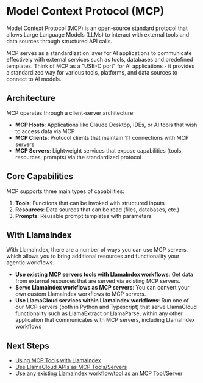# Model Context Protocol (MCP)

Model Context Protocol (MCP) is an open-source standard protocol that allows Large Language Models (LLMs) to interact with external tools and data sources through structured API calls.

MCP serves as a standardization layer for AI applications to communicate effectively with external services such as tools, databases and predefined templates. Think of MCP as a "USB-C port" for AI applications - it provides a standardized way for various tools, platforms, and data sources to connect to AI models.

## Architecture

MCP operates through a client-server architecture:

- **MCP Hosts**: Applications like Claude Desktop, IDEs, or AI tools that wish to access data via MCP
- **MCP Clients**: Protocol clients that maintain 1:1 connections with MCP servers
- **MCP Servers**: Lightweight services that expose capabilities (tools, resources, prompts) via the standardized protocol

## Core Capabilities

MCP supports three main types of capabilities:

1. **Tools**: Functions that can be invoked with structured inputs
2. **Resources**: Data sources that can be read (files, databases, etc.)
3. **Prompts**: Reusable prompt templates with parameters

## With LlamaIndex

With LlamaIndex, there are a number of ways you can use MCP servers, which allows you to bring additional resources and functionality your agentic workflows.

- **Use existing MCP servers tools with LlamaIndex workflows**: Get data from external resources that are served via existing MCP servers.
- **Serve LlamaIndex workflows as MCP servers**: You can convert your own custom LlamaIndex workflows to MCP servers.
- **Use LlamaCloud services within LlamaIndex workflows**: Run one of our MCP servers (both in Python and Typescript) that serve LlamaCloud functionality such as LlamaExtract or LlamaParse, within any other application that communicates with MCP servers, including LlamaIndex workflows

## Next Steps

- [Using MCP Tools with LlamaIndex](/python/framework/module_guides/mcp/llamaindex_mcp)
- [Use LlamaCloud APIs as MCP Tools/Servers](/python/framework/module_guides/mcp/llamacloud_mcp)
- [Use any existing LlamaIndex workflow/tool as an MCP Tool/Server](/python/framework/module_guides/mcp/convert_existing)
